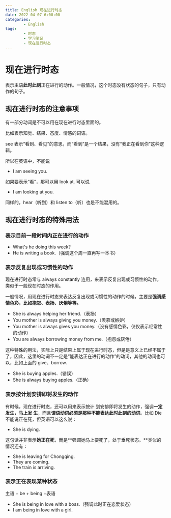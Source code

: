 ```yaml
---
title: English 现在进行时态
date: 2022-04-07 6:00:00
categories:
        - English
tags:
        - 时态
        - 学习笔记
        - 现在进行时态
---
```


# 现在进行时态

表示主语**此时此刻**正在进行的动作。一般情况，这个时态没有状态的句子，只有动作的句子。

## 现在进行时态的注意事项

有一部分动词是不可以用在现在进行时态里面的。

比如表示知觉、结果、态度、情感的词语。

see 表示“看到、看见”的意思，而“看到”是一个结果，没有“我正在看到你”这种逻辑。

所以在英语中，不能说

- I am seeing you.

如果要表示“看”，那可以用 look at. 可以说

- I am looking at you.

同样的，hear（听到）和 listen to（听）也是不能混用的。

## 现在进行时态的特殊用法

### 表示目前一段时间内正在进行的动作

- What's he doing this week?
- He is writing a book.（强调这个周一直再写一本书）

### 表示反复出现或习惯性的动作

现在进行时态常与 always constantly 连用，来表示反复出现或习惯性的动作，类似于一般现在时态的作用。

一般情况，用现在进行时态来表达反复出现或习惯性的动作的时候，主要是**强调感情色彩，比如抱怨、表扬、厌倦等等。**

- She is always helping her friend.（表扬）
- You mother is always giving you money.（羡慕或嫉妒）
- You mother is always gives you money.（没有感情色彩，仅仅表示经常性的动作）
- You are always borrowing money from me.（抱怨或厌倦）

这种特殊的用法，实际上只是结果上属于现在进行时态，但是是意义上已经不属于了，因此，这里的动词不一定是“能表达正在进行的动作”的动词，其他的动词也可以，比如上面的 give、borrow.

- She is buying apples.（错误）
- She is always buying apples.（正确）

### 表示按计划安排即将发生的动作

有时候，现在进行时态，还可以用来表示按计
划安排即将发生的动作，强调**一定发生，马上发**
**生**，而且**谓语动词必须是那种不能表达此时此刻的动词**。比如 Die 不能说正在死，但英语可以这么说：

- She is dying.

这句话并非表示**她正在死**，而是**强调她马上要死了，处于垂死状态。**类似的情况还有：

- She is leaving for Chongqing.
- They are coming.
- The train is arriving.

### 表示正在表现某种状态

主语 + be + being +表语

- She is being in love with a boss.（强调此时正在恋爱状态）
- I am being in love with a girl.
